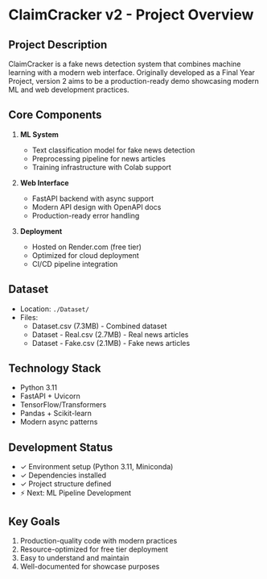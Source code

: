 # ClaimCracker v2 - Project Overview

## Project Description

ClaimCracker is a fake news detection system that combines machine learning with a modern web interface. Originally developed as a Final Year Project, version 2 aims to be a production-ready demo showcasing modern ML and web development practices.

## Core Components

1. **ML System**

   - Text classification model for fake news detection
   - Preprocessing pipeline for news articles
   - Training infrastructure with Colab support

2. **Web Interface**

   - FastAPI backend with async support
   - Modern API design with OpenAPI docs
   - Production-ready error handling

3. **Deployment**
   - Hosted on Render.com (free tier)
   - Optimized for cloud deployment
   - CI/CD pipeline integration

## Dataset

- Location: `./Dataset/`
- Files:
  - Dataset.csv (7.3MB) - Combined dataset
  - Dataset - Real.csv (2.7MB) - Real news articles
  - Dataset - Fake.csv (2.1MB) - Fake news articles

## Technology Stack

- Python 3.11
- FastAPI + Uvicorn
- TensorFlow/Transformers
- Pandas + Scikit-learn
- Modern async patterns

## Development Status

- ✓ Environment setup (Python 3.11, Miniconda)
- ✓ Dependencies installed
- ✓ Project structure defined
- ⚡ Next: ML Pipeline Development

## Key Goals

1. Production-quality code with modern practices
2. Resource-optimized for free tier deployment
3. Easy to understand and maintain
4. Well-documented for showcase purposes
